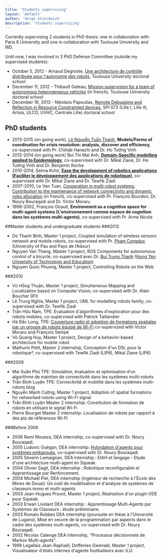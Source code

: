 ```yaml
---
title: 'Students supervizing'
layout: 'default'
author: 'Serge Stinckwich'
description: 'Students supervizing'
---
```

Currently supervizing 2 students in PhD thesis: one in collaboration with Paris 6 University and one in collaboration with Toulouse
University and IRD.

Until now, I was involved in 3 PhD Defense Committee (outside my supervized students):

- October 5, 2012 - Arnaud Degroote, [Une architecture de contrôle distribuée pour l'autonomie des robots](http://tel.archives-ouvertes.fr/tel-00766861), Toulouse University doctoral school
- December 11, 2012 - Thibault Gateau, [Mission supervision for a team of autonomous heterogeneous vehicles](http://ori-oai.isae.fr/ori-oai-search/notice/view/isae-843) (in french), Toulouse University doctoral school
- December 19, 2013 - Nikolaos Papoulias, [Remote Debugging and Reflection in Resource Constrainted devices](http://tel.archives-ouvertes.fr/tel-00932796), SPI 072 (Lille I, Lille III, Artois, ULCO, UVHC, Centrale Lille) doctoral school

## PhD students
- 2013-2015 (on going work), [Lê Nguyễn Tuấn Thành](http://daidungsi.wordpress.com/), **Models/Forms of coordination for crisis resolution: analysis, discover and efficiency**, co-supervised with Pr. Chihab Hanachi and Dr. Ho Tường Vinh
- 2012-2014 (on going work) Bui Thi Mai Anh, **[Domain-Specific modelling applied to Epidemiology](https://edite-de-paris.fr/public//phd/html/10208701)**, co-supervised with Dr. Mikal Ziane, Dr. Ho Tường Vinh and Dr. Benjamin Roche
- 2010-2014, Selma Kchir, **[Ease the development of robotics applications (Faciliter le développement des applications de robotique)](http://www.lip6.fr/actualite/personnes-fiche.php?ident=D1123)**, co-supervised with Dr. Mikal Ziane and Dr. Tewfik Ziadi
- 2007-2010, Le Van Tuan, [Cooperation in multi-robot systems: Contribution to the maintenance of network connectivity and dynamic roles allocation](http://sma.lip6.fr/Csma/theses/THESE_LE2010.pdf) (in french), co-supervised with Pr. François Bourdon, Dr. Noury Bouraqadi and Dr. Victor Moraru
- 1998-2002, François Girault, **Environment as a cognitive space for multi-agent systems (L'environnement comme espace de cognition dans les systèmes multi-agents)**, co-supervised with Pr. Anne Nicole

##Master students and undergraduate students
###2012
- Do Thanh Binh, Master 1 project, Coupled simulation of wireless sensors network and mobile robots, co-supervised with Pr. [Pham Congduc](http://web.univ-pau.fr/~cpham/) (University of Pau and Pays de l’Adour)
- Nguyen Van Thang, Master 1 project, ROS Components for autonomous control of a bicycle, co-supervised avec Dr. [Bui Trung Thanh](http://buitrungthanh.wordpress.com/) ([Hung Yen University of Technology and Education](http://www.utehy.edu.vn/))
- Nguyen Quoc Phuong, Master 1 project, Controlling Robots on the Web

###2010
- Vũ Hồng Thuận, Master 1 project, Simultaneous Mapping and Localization based on Computer Vision, co-supervised with Dr. Alain Boucher (IFI)
- Lê Trung Nghĩa, Master 1 project, UML for modelling robots family, co-supervised with Dr. Tewfik Ziadi
- Trần Hữu Nam, TPE: Evaluation d'algorithmes d'exploration pour des robots mobiles, co-supervised with Patrick Taillandier
- Hà Đắc Long, TPE: [Couverture radio et adoption de formations spatiales par un groupe de robots équipé de Wi-Fi](http://www.ifi.auf.org/site_data/rapports/tpe-promo15/hdlong_rapport.pdf) co-supervized with Victor Moraru and François Sempé
- Võ Quang Huy, Master 1 project, Design of a behavior-based architecture for mobile robot
- Mathurin Petit, Master 2 internship, Conception d'un DSL pour la robotique*, co-supervised with Tewfik Ziadi (LIP6), Mikal Ziane (LIP6)

###2009
- Mai Xuân Phú TPE: Simulation, évaluation et optimisation d’un algorithme de maintien de connectivité dans les systèmes multi-robots
- Trần Đình Luyện TPE: Connectivité et mobilité dans les systèmes multi-robots blog
- Nguyễn Mạnh Cường, Master 1 project, Adoption of spatial formations for networked robots using Wi-Fi signal
- Trần Đình Luyện Master 2 internship: Constitution de formation de robots en utilisant le signal Wi-Fi
- Pierre Bourget Master 2 internship: Localisation de robots par rapport à des pts de références Wi-Fi

###Before 2008
- 2006 Remi Moueza, DEA internship, co-supervised with Dr. Noury Bouraqadi.
- 2005 Ludovic Guégan, DEA internship: [Hybridation d'agents pour systèmes embarqués](http://csl.mines-douai.fr/research/uploads/guegan2005MasterThesis.pdf), co-supervised with Dr. Noury Bouraqadi.
- 2005 Séverin Lemaignan, DEA internship : EIAH et langage - Etude d'une architecture multi-agent en Squeak.
- 2004 Olivier Sagit, DEA internship : Robotique reconfigurable et Apprentissage par Renforcement.
- 2004 Michaël Piel, DEA internship (ingénieur de recherche à l'École des Mines de Douai): Un outil de modélisation et d'analyse de systèmes de classeurs mono et multi-agents.
- 2003 Jean-Hugues Pruvot, Master 1 project, Réalisation d'un plugin ODE pour Squeak.
- 2003 Erwan Livolant DEA internship : Apprentissage Multi-Agents par Systèmes de Classeurs : étude préliminaire.
- 2003 Romain Robbes DEA internship (poursuite en thèse à l'Université de Lugano), Mise en oeuvre de la programmation par aspects dans le cadre des systèmes multi-agents, co-supervised with Dr. Noury Bouraqadi.
- 2002 Nicolas Calenge DEA internship, "Processus décisionnels de Markov Multi-agents".
- 1999 Legallais Jean-Raphaël, Doffenies Gwenaël, Master 1 project, Visualisateur d'états internes d'agents footballeurs avec ILU.
